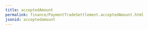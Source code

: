 ```yaml
---
title: acceptedAmount
permalink: finance/PaymentTradeSettlement.acceptedAmount.html
jsonid: acceptedamount
---
```

